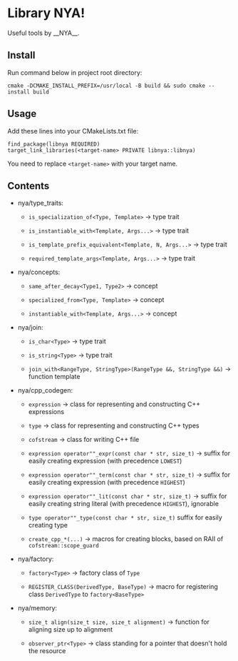 # Library NYA!

Useful tools by \_\_NYA\_\_.

## Install

Run command below in project root directory:

```
cmake -DCMAKE_INSTALL_PREFIX=/usr/local -B build && sudo cmake --install build
```

## Usage

Add these lines into your CMakeLists.txt file:

```
find_package(libnya REQUIRED)
target_link_libraries(<target-name> PRIVATE libnya::libnya)
```

You need to replace `<target-name>` with your target name.

## Contents

-   nya/type_traits:

    -   `is_specialization_of<Type, Template>` -> type trait

    -   `is_instantiable_with<Template, Args...>` -> type trait

    -   `is_template_prefix_equivalent<Template, N, Args...>` -> type trait

    -   `required_template_args<Template, Args...>` -> type trait

-   nya/concepts:

    -   `same_after_decay<Type1, Type2>` -> concept

    -   `specialized_from<Type, Template>` -> concept

    -   `instantiable_with<Template, Args...>` -> concept

-   nya/join:

    -   `is_char<Type>` -> type trait
    
    -   `is_string<Type>` -> type trait

    -   `join_with<RangeType, StringType>(RangeType &&, StringType &&)` -> function template

-   nya/cpp_codegen:

    -   `expression` -> class for representing and constructing C++ expressions

    -   `type` -> class for representing and constructing C++ types

    -   `cofstream` -> class for writing C++ file

    -   `expression operator""_expr(const char * str, size_t)` -> suffix for easily creating expression (with precedence `LOWEST`)

    -   `expression operator""_term(const char * str, size_t)` -> suffix for easily creating expression (with precedence `HIGHEST`)

    -   `expression operator""_lit(const char * str, size_t)` -> suffix for easily creating string literal (with precedence `HIGHEST`), ignorable

    -   `type operator""_type(const char * str, size_t)` suffix for easily creating type

    -   `create_cpp_*(...)` -> macros for creating blocks, based on RAII of `cofstream::scope_guard`

-   nya/factory:

    -   `factory<Type>` -> factory class of `Type`

    -   `REGISTER_CLASS(DerivedType, BaseType)` -> macro for registering class `DerivedType` to `factory<BaseType>`

-   nya/memory:

    -   `size_t align(size_t size, size_t alignment)` -> function for aligning size up to alignment

    -   `observer_ptr<Type>` -> class standing for a pointer that doesn't hold the resource
